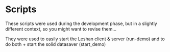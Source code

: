 # Scripts

These scripts were used during the development phase, but in a slightly different context, so you might want to revise them...

They were used to easily start the Leshan client & server (run-demo)
and to do both + start the solid datasaver (start_demo)
